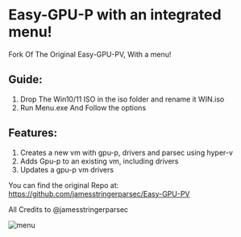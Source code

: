 # Easy-GPU-P with an integrated menu!
Fork Of The Original Easy-GPU-PV, With a menu!

## Guide:

1. Drop The Win10/11 ISO in the iso folder and rename it WIN.iso
2. Run Menu.exe And Follow the options

## Features:
1. Creates a new vm with gpu-p, drivers and parsec using hyper-v
2. Adds Gpu-p to an existing vm, including drivers
3. Updates a gpu-p vm drivers

You can find the original Repo at: https://github.com/jamesstringerparsec/Easy-GPU-PV

All Credits to @jamesstringerparsec

![menu](https://user-images.githubusercontent.com/96527590/149374219-28d1398f-a3d2-4581-9cfe-eab1c2d9a651.JPG)
